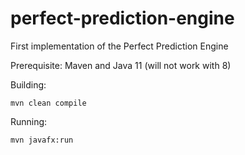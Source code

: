 # perfect-prediction-engine
First implementation of the Perfect Prediction Engine

Prerequisite: Maven and Java 11 (will not work with 8)

Building:

    mvn clean compile

Running:

    mvn javafx:run

